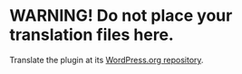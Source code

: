 # WARNING! Do not place your translation files here.

Translate the plugin at its [WordPress.org repository](https://translate.wordpress.org/projects/wp-plugins/rename-taxonomies/).
